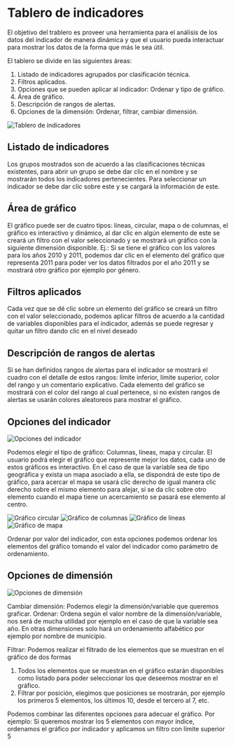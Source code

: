 # Tablero de indicadores
El objetivo del trablero es proveer una herramienta para el análisis de los datos del indicador de manera dinámica y que el usuario pueda interactuar para mostrar los datos de la forma que más le sea útil.

El tablero se divide en las siguientes áreas:
1. Listado de indicadores agrupados por clasificación técnica.
2. Filtros aplicados.
3. Opciones que se pueden aplicar al indicador: Ordenar y tipo de gráfico.
4. Área de gráfico.
5. Descripción de rangos de alertas.
6. Opciones de la dimensión: Ordenar, filtrar, cambiar dimensión.

![Tablero de indicadores](tablero.png)

## Listado de indicadores
Los grupos mostrados son de acuerdo a las clasificaciones técnicas existentes, para abrir un grupo se debe dar clic en el nombre y se mostrarán todos los indicadores pertenecientes. Para seleccionar un indicador se debe dar clic sobre este y se cargará la información de este.

## Área de gráfico
El gráfico puede ser de cuatro tipos: líneas, circular, mapa o de columnas, el gráfico es interactivo y dinámico, al dar clic en algún elemento de este se creará un filtro con el valor seleccionado y se mostrará un gráfico con la siguiente dimensión disponible. Ej.: Si se tiene el gráfico con los valores para los años 2010 y 2011, podemos dar clic en el elemento del gráfico que representa 2011 para poder ver los datos filtrados por el año 2011 y se mostrará otro gráfico por ejemplo por género.

## Filtros aplicados
Cada vez que se dé clic sobre un elemento del gráfico se creará un filtro con el valor seleccionado, podemos aplicar filtros de acuerdo a la cantidad de variables disponibles para el indicador, además se puede regresar y quitar un filtro dando clic en el nivel deseado

## Descripción de rangos de alertas
Si se han definidos rangos de alertas para el indicador se mostrará el cuadro con el detalle de estos rangos: límite inferior, límite superior, color del rango y un comentario explicativo.
Cada elemento del gráfico se mostrará con el color del rango al cual pertenece, si no existen rangos de alertas se usarán colores aleatoreos para mostrar el gráfico.

## Opciones del indicador

![Opciones del indicador](opciones_indicador.png)

Podemos elegir el tipo de gráfico: Columnas, líneas, mapa y circular. El usuario podrá elegir el gráfico que represente mejor los datos, cada uno de estos gráficos es interactivo.
En el caso de que la variable sea de tipo geográfica y exista un mapa asociado a ella, se dispondrá de este tipo
de gráfico, para acercar el mapa se usará clic derecho de igual manera clic derecho sobre el mismo elemento
para alejar, si se da clic sobre otro elemento cuando el mapa tiene un acercamiento se pasará ese elemento al centro.

![Gráfico circular](region_pastel.png)
![Gráfico de columnas](region_columnas.png)
![Gráfico de líneas](region_lineas.png)
![Gráfico de mapa](grafico_mapa.png)

Ordenar por valor del indicador, con esta opciones podemos ordenar los elementos del gráfico tomando el valor del indicador como parámetro de ordenamiento.

## Opciones de dimensión
![Opciones de dimensión](opciones_dimension.png)

Cambiar dimensión: Podemos elegir la dimensión/variable que queremos graficar.
Ordenar: Ordena según el valor nombre de la dimensión/variable, nos será de mucha utilidad por ejemplo en el caso de que la variable sea año. En otras dimensiones solo hará un ordenamiento alfabético por ejemplo por nombre de municipio.

Filtrar: Podemos realizar el filtrado de los elementos que se muestran en el gráfico de dos formas

1. Todos los elementos que se muestran en el gráfico estarán disponibles como listado para poder seleccionar los que deseemos mostrar en el gráfico.
2. Filtrar por posición, elegimos que posiciones se mostrarán, por ejemplo los primeros 5 elementos, los últimos 10, desde el tercero al 7, etc.

Podemos combinar las diferentes opciones para adecuar el gráfico. Por ejemplo: Si queremos mostrar los 5 elementos con mayor índice, ordenamos el gráfico por indicador y aplicamos un filtro con límite superior 5






